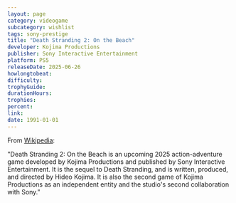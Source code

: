 ```yaml
---
layout: page
category: videogame
subcategory: wishlist
tags: sony-prestige
title: "Death Stranding 2: On the Beach"
developer: Kojima Productions
publisher: Sony Interactive Entertainment
platform: PS5
releaseDate: 2025-06-26
howlongtobeat:
difficulty:
trophyGuide:
durationHours:
trophies:
percent:
link:
date: 1991-01-01
---
```


From [Wikipedia](https://en.wikipedia.org/wiki/Death_Stranding_2:_On_the_Beach):

"Death Stranding 2: On the Beach is an upcoming 2025 action-adventure game developed by Kojima Productions and published by Sony Interactive Entertainment. It is the sequel to Death Stranding, and is written, produced, and directed by Hideo Kojima. It is also the second game of Kojima Productions as an independent entity and the studio's second collaboration with Sony."
